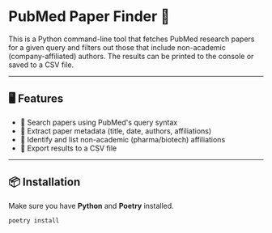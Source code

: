 # PubMed Paper Finder 🧪

This is a Python command-line tool that fetches PubMed research papers for a given query and filters out those that include non-academic (company-affiliated) authors. The results can be printed to the console or saved to a CSV file.

---

## 🖥️ Features

- 🔎 Search papers using PubMed's query syntax
- 🧬 Extract paper metadata (title, date, authors, affiliations)
- 🏢 Identify and list non-academic (pharma/biotech) affiliations
- 💾 Export results to a CSV file

---

## 📦 Installation

Make sure you have **Python** and **Poetry** installed.

```bash
poetry install
